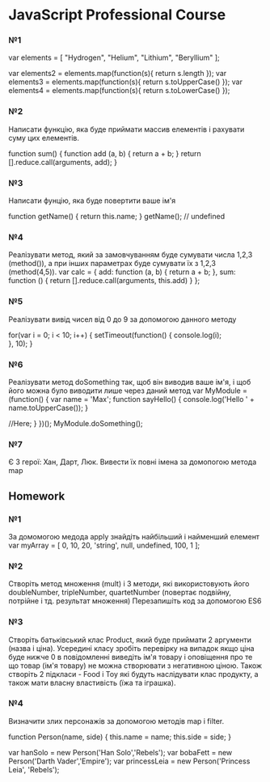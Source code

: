 # JavaScript Professional Course

### №1

var elements = [
  "Hydrogen",
  "Helium",
  "Lithium",
  "Beryllium"
];

var elements2 = elements.map(function(s){ return s.length });
var elements3 = elements.map(function(s){ return s.toUpperCase() });
var elements4 = elements.map(function(s){ return s.toLowerCase() });


### №2

Написати функцію, яка буде приймати массив елементів і рахувати суму цих елементів.

function sum() {
  function add (a, b) { return a + b; }
  return [].reduce.call(arguments, add);
}

### №3

Написати фунцію, яка буде повертити ваше ім'я

function getName() { return this.name; }
getName();
// undefined

### №4

Реалізувати метод, який за замовчуванням буде сумувати числа 1,2,3 (method()), а при інших параметрах буде сумувати їх з 1,2,3 (method(4,5)).
var calc = {
 add: function (a, b) { return a + b; },
 sum: function () { return [].reduce.call(arguments, this.add) }
};

### №5
Реалізувати вивід чисел від 0 до 9 за допомогою данного методу

for(var i = 0; i < 10; i++) {
    setTimeout(function() {
      console.log(i);  
    }, 10);
}

### №6

Реалізувати метод doSomething так, щоб він виводив ваше ім'я, і щоб його можна було виводити лише через даний метод
var MyModule = (function() {
  var name = 'Max';
  function sayHello() {
      console.log('Hello ' + name.toUpperCase());
 }
 
  //Here;
 }
})();
MyModule.doSomething();

###  №7

Є 3 герої: Хан, Дарт, Люк.
Вивести їх повні імена за домопогою метода map

## Homework

### №1
За домомогою медода apply знайдіть найбільший і найменший елемент
var myArray = [ 0, 10, 20, 'string', null, undefined, 100, 1  ];

### №2

Створіть метод множення (mult) і 3 методи, які використовують його doubleNumber, tripleNumber, quartetNumber (повертає подвійну, потрійне і тд. результат множення)
Перезапишіть код за допомогою ES6

### №3
Створіть батьківський клас Product, який буде приймати 2 аргументи (назва і ціна).
 Усередині класу зробіть перевірку на випадок якщо ціна буде нижче 0
 в повідомленні виведіть ім'я товару і оповіщення про те що товар (ім'я товару)
 не можна створювати з негативною ціною. Також створіть 2 підкласи -
  Food і Toy які будуть наслідувати клас продукту, а також мати власну властивість (їжа та іграшка).

### №4
Визначити злих персонажів за допомогою методів map i filter.

function Person(name, side) {
    this.name = name;
    this.side = side;
}

var hanSolo = new Person('Han Solo','Rebels');
var bobaFett = new Person('Darth Vader','Empire');
var princessLeia = new Person('Princess Leia', 'Rebels');
